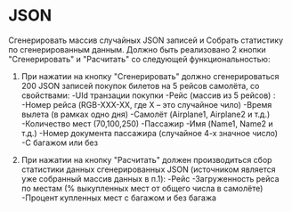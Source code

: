 # JSON
Сгенерировать массив случайных JSON записей и Собрать статистику по сгенерированным данным. Должно быть реализовано 2 кнопки "Сгенерировать" и "Расчитать" со следующей функциональностью:
1. При нажатии на кнопку "Сгенерировать" должно сгенерироваться 200 JSON записей покупок билетов на 5 рейсов самолёта, со свойствами:
-UId транзации покупки
-Рейс (массив из 5 рейсов) :
  -Номер рейса (RGB-XXX-XX, где Х – это случайное чило)
  -Время вылета (в рамках одно дня)
  -Самолёт (Airplane1, Airplane2 и т.д.)
  -Количество мест (70,100,250)
-Пассажир
  -Имя (Name1, Name2 и т.д.)
  -Номер документа пассажира (случайное 4-х значное число)
-С багажом или без

2. При нажатии на кнопку "Расчитать" должен производиться сбор статистики данных сгенерированных JSON (источником является уже собранный массив данных в п.1):
-Рейс
-Загруженность рейса по местам (% выкупленных мест от общего числа в самолёте)
-Процент купленных мест с багажом и без багажа
